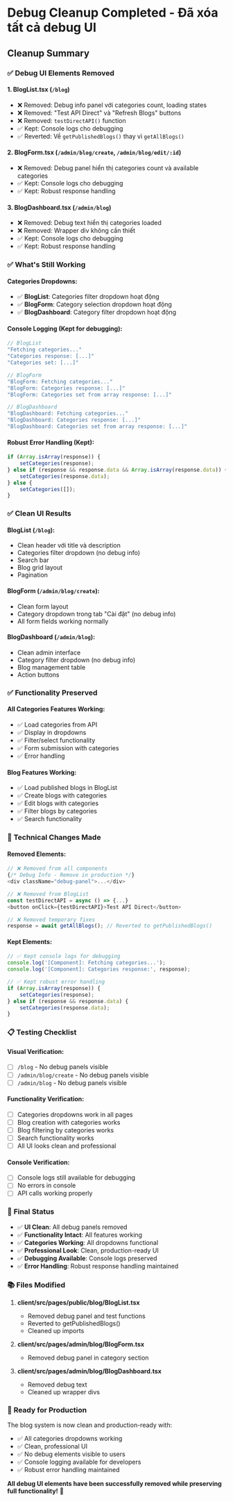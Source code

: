 # Debug Cleanup Completed - Đã xóa tất cả debug UI

## Cleanup Summary

### ✅ **Debug UI Elements Removed**

#### 1. **BlogList.tsx** (`/blog`)
- ❌ Removed: Debug info panel với categories count, loading states
- ❌ Removed: "Test API Direct" và "Refresh Blogs" buttons
- ❌ Removed: `testDirectAPI()` function
- ✅ Kept: Console logs cho debugging
- ✅ Reverted: Về `getPublishedBlogs()` thay vì `getAllBlogs()`

#### 2. **BlogForm.tsx** (`/admin/blog/create`, `/admin/blog/edit/:id`)
- ❌ Removed: Debug panel hiển thị categories count và available categories
- ✅ Kept: Console logs cho debugging
- ✅ Kept: Robust response handling

#### 3. **BlogDashboard.tsx** (`/admin/blog`)
- ❌ Removed: Debug text hiển thị categories loaded
- ❌ Removed: Wrapper div không cần thiết
- ✅ Kept: Console logs cho debugging
- ✅ Kept: Robust response handling

### ✅ **What's Still Working**

#### **Categories Dropdowns:**
- ✅ **BlogList**: Categories filter dropdown hoạt động
- ✅ **BlogForm**: Category selection dropdown hoạt động
- ✅ **BlogDashboard**: Category filter dropdown hoạt động

#### **Console Logging (Kept for debugging):**
```javascript
// BlogList
"Fetching categories..."
"Categories response: [...]"
"Categories set: [...]"

// BlogForm
"BlogForm: Fetching categories..."
"BlogForm: Categories response: [...]"
"BlogForm: Categories set from array response: [...]"

// BlogDashboard
"BlogDashboard: Fetching categories..."
"BlogDashboard: Categories response: [...]"
"BlogDashboard: Categories set from array response: [...]"
```

#### **Robust Error Handling (Kept):**
```typescript
if (Array.isArray(response)) {
    setCategories(response);
} else if (response && response.data && Array.isArray(response.data)) {
    setCategories(response.data);
} else {
    setCategories([]);
}
```

### ✅ **Clean UI Results**

#### **BlogList (`/blog`):**
- Clean header với title và description
- Categories filter dropdown (no debug info)
- Search bar
- Blog grid layout
- Pagination

#### **BlogForm (`/admin/blog/create`):**
- Clean form layout
- Category dropdown trong tab "Cài đặt" (no debug info)
- All form fields working normally

#### **BlogDashboard (`/admin/blog`):**
- Clean admin interface
- Category filter dropdown (no debug info)
- Blog management table
- Action buttons

### ✅ **Functionality Preserved**

#### **All Categories Features Working:**
- ✅ Load categories from API
- ✅ Display in dropdowns
- ✅ Filter/select functionality
- ✅ Form submission with categories
- ✅ Error handling

#### **Blog Features Working:**
- ✅ Load published blogs in BlogList
- ✅ Create blogs with categories
- ✅ Edit blogs with categories
- ✅ Filter blogs by categories
- ✅ Search functionality

### 🔧 **Technical Changes Made**

#### **Removed Elements:**
```typescript
// ❌ Removed from all components
{/* Debug Info - Remove in production */}
<div className="debug-panel">...</div>

// ❌ Removed from BlogList
const testDirectAPI = async () => {...}
<button onClick={testDirectAPI}>Test API Direct</button>

// ❌ Removed temporary fixes
response = await getAllBlogs(); // Reverted to getPublishedBlogs()
```

#### **Kept Elements:**
```typescript
// ✅ Kept console logs for debugging
console.log('[Component]: Fetching categories...');
console.log('[Component]: Categories response:', response);

// ✅ Kept robust error handling
if (Array.isArray(response)) {
    setCategories(response);
} else if (response && response.data) {
    setCategories(response.data);
}
```

### 📋 **Testing Checklist**

#### **Visual Verification:**
- [ ] `/blog` - No debug panels visible
- [ ] `/admin/blog/create` - No debug panels visible  
- [ ] `/admin/blog` - No debug panels visible

#### **Functionality Verification:**
- [ ] Categories dropdowns work in all pages
- [ ] Blog creation with categories works
- [ ] Blog filtering by categories works
- [ ] Search functionality works
- [ ] All UI looks clean and professional

#### **Console Verification:**
- [ ] Console logs still available for debugging
- [ ] No errors in console
- [ ] API calls working properly

### 🎯 **Final Status**

- ✅ **UI Clean**: All debug panels removed
- ✅ **Functionality Intact**: All features working
- ✅ **Categories Working**: All dropdowns functional
- ✅ **Professional Look**: Clean, production-ready UI
- ✅ **Debugging Available**: Console logs preserved
- ✅ **Error Handling**: Robust response handling maintained

### 📚 **Files Modified**

1. **client/src/pages/public/blog/BlogList.tsx**
   - Removed debug panel and test functions
   - Reverted to getPublishedBlogs()
   - Cleaned up imports

2. **client/src/pages/admin/blog/BlogForm.tsx**
   - Removed debug panel in category section

3. **client/src/pages/admin/blog/BlogDashboard.tsx**
   - Removed debug text
   - Cleaned up wrapper divs

### 🚀 **Ready for Production**

The blog system is now clean and production-ready with:
- ✅ All categories dropdowns working
- ✅ Clean, professional UI
- ✅ No debug elements visible to users
- ✅ Console logging available for developers
- ✅ Robust error handling maintained

**All debug UI elements have been successfully removed while preserving full functionality!** 🎉
